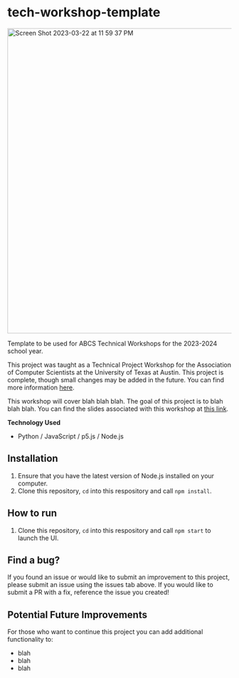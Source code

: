 # tech-workshop-template
<img width="687" alt="Screen Shot 2023-03-22 at 11 59 37 PM" src="https://user-images.githubusercontent.com/91110018/227107829-61dbe774-c069-4cbd-97fc-dd3eff3b8d84.png">

Template to be used for ABCS Technical Workshops for the 2023-2024 school year.  <br />

This project was taught as a Technical Project Workshop for the Association of Computer Scientists at the University of Texas at Austin. This project is complete, though small changes may be added in the future. You can find more information [here](https://github.com/UT-ABCS/tech-workshops).  <br />

This workshop will cover blah blah blah. The goal of this project is to blah blah blah. You can find the slides associated with this workshop at [this link](https://google.com).  <br />
  
__Technology Used__
+ Python / JavaScript / p5.js / Node.js

## Installation
1. Ensure that you have the latest version of Node.js installed on your computer. 
2. Clone this repository, `cd` into this respository and call `npm install`.

## How to run
1. Clone this repository, `cd` into this respository and call `npm start` to launch the UI.

## Find a bug?
If you found an issue or would like to submit an improvement to this project, please submit an issue using the issues tab above. If you would like to submit a PR with a fix, reference the issue you created!

## Potential Future Improvements
For those who want to continue this project you can add additional functionality to:
+ blah
+ blah
+ blah
